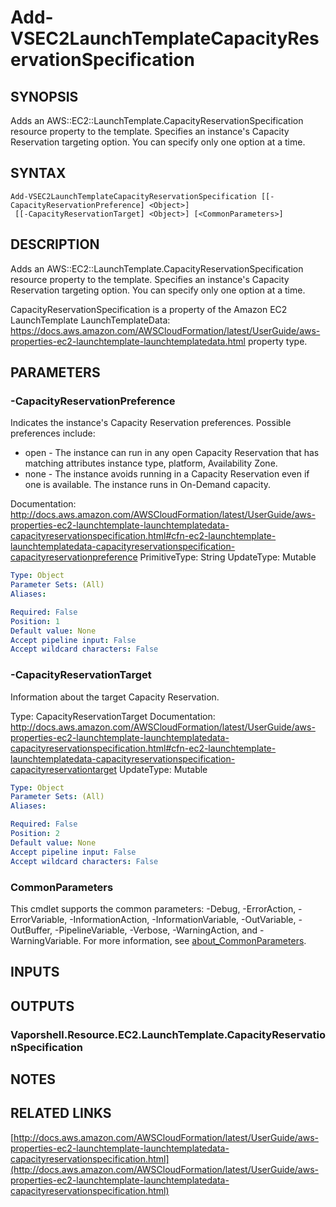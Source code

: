 # Add-VSEC2LaunchTemplateCapacityReservationSpecification

## SYNOPSIS
Adds an AWS::EC2::LaunchTemplate.CapacityReservationSpecification resource property to the template.
Specifies an instance's Capacity Reservation targeting option.
You can specify only one option at a time.

## SYNTAX

```
Add-VSEC2LaunchTemplateCapacityReservationSpecification [[-CapacityReservationPreference] <Object>]
 [[-CapacityReservationTarget] <Object>] [<CommonParameters>]
```

## DESCRIPTION
Adds an AWS::EC2::LaunchTemplate.CapacityReservationSpecification resource property to the template.
Specifies an instance's Capacity Reservation targeting option.
You can specify only one option at a time.

CapacityReservationSpecification is a property of the  Amazon EC2 LaunchTemplate LaunchTemplateData: https://docs.aws.amazon.com/AWSCloudFormation/latest/UserGuide/aws-properties-ec2-launchtemplate-launchtemplatedata.html property type.

## PARAMETERS

### -CapacityReservationPreference
Indicates the instance's Capacity Reservation preferences.
Possible preferences include:
+  open - The instance can run in any open Capacity Reservation that has matching attributes instance type, platform, Availability Zone.
+  none - The instance avoids running in a Capacity Reservation even if one is available.
The instance runs in On-Demand capacity.

Documentation: http://docs.aws.amazon.com/AWSCloudFormation/latest/UserGuide/aws-properties-ec2-launchtemplate-launchtemplatedata-capacityreservationspecification.html#cfn-ec2-launchtemplate-launchtemplatedata-capacityreservationspecification-capacityreservationpreference
PrimitiveType: String
UpdateType: Mutable

```yaml
Type: Object
Parameter Sets: (All)
Aliases:

Required: False
Position: 1
Default value: None
Accept pipeline input: False
Accept wildcard characters: False
```

### -CapacityReservationTarget
Information about the target Capacity Reservation.

Type: CapacityReservationTarget
Documentation: http://docs.aws.amazon.com/AWSCloudFormation/latest/UserGuide/aws-properties-ec2-launchtemplate-launchtemplatedata-capacityreservationspecification.html#cfn-ec2-launchtemplate-launchtemplatedata-capacityreservationspecification-capacityreservationtarget
UpdateType: Mutable

```yaml
Type: Object
Parameter Sets: (All)
Aliases:

Required: False
Position: 2
Default value: None
Accept pipeline input: False
Accept wildcard characters: False
```

### CommonParameters
This cmdlet supports the common parameters: -Debug, -ErrorAction, -ErrorVariable, -InformationAction, -InformationVariable, -OutVariable, -OutBuffer, -PipelineVariable, -Verbose, -WarningAction, and -WarningVariable. For more information, see [about_CommonParameters](http://go.microsoft.com/fwlink/?LinkID=113216).

## INPUTS

## OUTPUTS

### Vaporshell.Resource.EC2.LaunchTemplate.CapacityReservationSpecification
## NOTES

## RELATED LINKS

[http://docs.aws.amazon.com/AWSCloudFormation/latest/UserGuide/aws-properties-ec2-launchtemplate-launchtemplatedata-capacityreservationspecification.html](http://docs.aws.amazon.com/AWSCloudFormation/latest/UserGuide/aws-properties-ec2-launchtemplate-launchtemplatedata-capacityreservationspecification.html)


